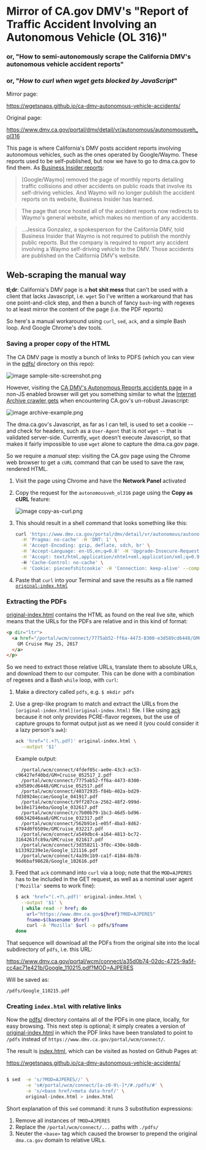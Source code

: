 #  Mirror of CA.gov DMV's "Report of Traffic Accident Involving an Autonomous Vehicle (OL 316)"

### or, "How to semi-autonomously scrape the California DMV's autonomous vehicle accident reports"

### or, "*How to curl when wget gets blocked by JavaScript*"


Mirror page:

https://wgetsnaps.github.io/ca-dmv-autonomous-vehicle-accidents/

Original page:

https://www.dmv.ca.gov/portal/dmv/detail/vr/autonomous/autonomousveh_ol316


This page is where California's DMV posts accident reports involving autonomous vehicles, such as the ones operated by Google/Waymo. These reports used to be self-published, but now we have to go to dma.ca.gov to find them. As [Business Insider reports](http://www.businessinsider.com/waymo-ends-publishing-self-driving-car-accident-reports-website-2017-1):

> [Google/Waymo] removed the page of monthly reports detailing traffic collisions and other accidents on public roads that involve its self-driving vehicles. And Waymo will no longer publish the accident reports on its website, Business Insider has learned. 

> The page that once hosted all of the accident reports now redirects to Waymo's general website, which makes no mention of any accidents.


> ...Jessica Gonzalez, a spokesperson for the California DMV, told Business Insider that Waymo is not required to publish the monthly public reports. But the company is required to report any accident involving a Waymo self-driving vehicle to the DMV. Those accidents are published on the California DMV's website. 






## Web-scraping the manual way

**tl;dr**: California's DMV page is a **hot shit mess** that can't be used with a client that lacks Javascript, i.e. `wget` So I've written a workaround that has one point-and-click step, and then a bunch of fancy `bash`-ing with regexes to at least mirror the content of the page (i.e. the PDF reports)


So here's a manual workaround using `curl`, `sed`, `ack`, and a simple Bash loop. And Google Chrome's dev tools. 


### Saving a proper copy of the HTML


The CA DMV page is mostly a bunch of links to PDFS (which you can view in the [pdfs/](pdfs/) directory on this repo):

![image sample-site-screenshot.png](sample-site-screenshot.png)


However, visiting the [CA DMV's Autonomous Reports accidents page](https://www.dmv.ca.gov/portal/dmv/detail/vr/autonomous/autonomousveh_ol316) in a non-JS enabled browser will get you something similar to what the [Internet Archive crawler gets](http://web.archive.org/web/20170425060918/https://www.dmv.ca.gov/portal/dmv/detail/vr/autonomous/autonomousveh_ol316) when encountering CA.gov's un-robust Javascript:

![image archive-example.png](archive-example.png)

The dma.ca.gov's Javascript, as far as I can tell, is used to set a cookie -- and check for headers, such as a `User-Agent` that is *not* `wget` -- that is validated server-side. Currently, `wget` doesn't execute Javascript, so that makes it fairly impossible to use `wget` alone to capture the dma.ca.gov page.

So we require a *manual* step: visiting the CA.gov page using the Chrome web browser to get a `cURL` command that can be used to save the raw, rendered HTML.


1. Visit the page using Chrome and have the **Network Panel** activated
2. Copy the request for the `autonomousveh_ol316` page using the **Copy as cURL** feature:
  
   ![image copy-as-curl.png](copy-as-curl.png)

3. This should result in a shell command that looks something like this:

    ```sh
    curl 'https://www.dmv.ca.gov/portal/dmv/detail/vr/autonomous/autonomousveh_ol316' \
      -H 'Pragma: no-cache' -H 'DNT: 1' \
      -H 'Accept-Encoding: gzip, deflate, sdch, br' \
      -H 'Accept-Language: en-US,en;q=0.8' -H 'Upgrade-Insecure-Requests: 1' \ -H 'User-Agent: Mozilla' \
      -H 'Accept: text/html,application/xhtml+xml,application/xml;q=0.9,image/webp,*/*;q=0.8' \ 
      -H 'Cache-Control: no-cache' \
      -H 'Cookie: pieceofshitcookie' -H 'Connection: keep-alive' --compressed
    ```
4. Paste that `curl` into your Terminal and save the results as a file named [`original-index.html`](original-index.html)


### Extracting the PDFs

[original-index.html](original-index.html) contains the HTML as found on the real live site, which means that the URLs for the PDFs are relative and in this kind of format:

```html
<p dir="ltr">
  <a href="/portal/wcm/connect/7775ab52-ff6a-4473-8300-e3d589cd6448/GMCruise_052517.pdf?MOD=AJPERES" >
    GM Cruise May 25, 2017
  </a>
</p>
```

So we need to extract those relative URLs, translate them to absolute URLs, and download them to our computer. This can be done with a combination of regexes and a Bash `while` loop, with `curl`:


1. Make a directory called `pdfs`, e.g. `$ mkdir pdfs`
2. Use a grep-like program to match and extract the URLs from the `[original-index.html](original-index.html)` file. I like using [ack](https://beyondgrep.com/) because it not only provides PCRE-flavor regexes, but the use of capture groups to format output just as we need it (you could consider it a lazy person's `awk`):

    ```sh
    ack 'href="(.+?\.pdf)' original-index.html \
      --output '$1'
    ```

    Example output:

    ```
      /portal/wcm/connect/4fdef05c-ae0e-43c3-ac53-c96427ef40bd/GM+Cruise_052517_2.pdf
      /portal/wcm/connect/7775ab52-ff6a-4473-8300-e3d589cd6448/GMCruise_052517.pdf
      /portal/wcm/connect/40372935-f84b-402a-bd29-fd38924eccae/Google_041917.pdf
      /portal/wcm/connect/9ff287ca-2562-48f2-999d-be18e1714eba/Google_032617.pdf
      /portal/wcm/connect/c7b00b79-1bc3-46d5-bd96-606342046aa8/GMCruise_032317.pdf
      /portal/wcm/connect/562b91e1-e05f-4ba3-8d62-6794d0f6509e/GMCruise_032217.pdf
      /portal/wcm/connect/a549dbc4-a164-4813-bc72-3164261fc89a/GMCruise_021617.pdf
      /portal/wcm/connect/3d358211-3f0c-430e-b8db-b13392239e1e/Google_121116.pdf
      /portal/wcm/connect/4a39c1b9-ca1f-4184-8b78-96d6baf98628/Google_102616.pdf
    ```

3. Feed that `ack` command into `curl` via a loop; note that the `MOD=AJPERES` has to be included in the GET request, as well as a nominal user agent (`'Mozilla'` seems to work fine):


    ```sh
    $ ack 'href="(.+?\.pdf)' original-index.html \
      --output '$1' \
      | while read -r href; do  
        url="https://www.dmv.ca.gov${href}?MOD=AJPERES"
        fname=$(basename $href)
        curl -A 'Mozilla' $url -o pdfs/$fname
    done
    ```

That sequence will download all the PDFs from the original site into the local subdirectory of `pdfs`, i.e. this URL:

https://www.dmv.ca.gov/portal/wcm/connect/a35d0b74-02dc-4725-9a5f-cc4ac71e421b/Google_110215.pdf?MOD=AJPERES


Will be saved as:

    /pdfs/Google_110215.pdf


### Creating `index.html` with relative links

Now the [pdfs/](pdfs/) directory contains all of the PDFs in one place, locally, for easy browsing. This next step is optional; it simply creates a version of [original-index.html](original-index.html) in which the PDF links have been translated to point to `/pdfs` instead of `https://www.dmv.ca.gov/portal/wcm/connect/`.

The result is [index.html](index.html), which can be visited as hosted on Github Pages at:

https://wgetsnaps.github.io/ca-dmv-autonomous-vehicle-accidents/



```sh

$ sed  -e 's/?MOD=AJPERES//' \
       -e 's#/portal/wcm/connect/[a-z0-9\-]*/#./pdfs/#' \
       -e 's/<base href/<meta data-href/' \
       original-index.html > index.html
```

Short explanation of this `sed` command: it runs 3 substitution expressions:

1. Remove all instances of `?MOD=AJPERES`
2. Replace the `/portal/wcm/connect/...` paths with `./pdfs/`
3. Neuter the `<base>` tag which caused the browser to prepend the original `dma.ca.gov` domain to relative URLs.






